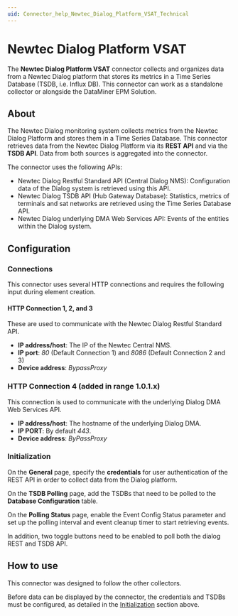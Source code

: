 ```yaml
---
uid: Connector_help_Newtec_Dialog_Platform_VSAT_Technical
---
```


# Newtec Dialog Platform VSAT

The **Newtec Dialog Platform VSAT** connector collects and organizes data from a Newtec Dialog platform that stores its metrics in a Time Series Database (TSDB, i.e. Influx DB). This connector can work as a standalone collector or alongside the DataMiner EPM Solution.

## About

The Newtec Dialog monitoring system collects metrics from the Newtec Dialog Platform and stores them in a Time Series Database. This connector retrieves data from the Newtec Dialog Platform via its **REST API** and via the **TSDB API**. Data from both sources is aggregated into the connector.

The connector uses the following APIs:

- Newtec Dialog Restful Standard API (Central Dialog NMS): Configuration data of the Dialog system is retrieved using this API.
- Newtec Dialog TSDB API (Hub Gateway Database): Statistics, metrics of terminals and sat networks are retrieved using the Time Series Database API.
- Newtec Dialog underlying DMA Web Services API: Events of the entities within the Dialog system.

## Configuration

### Connections

This connector uses several HTTP connections and requires the following input during element creation.

#### HTTP Connection 1, 2, and 3

These are used to communicate with the Newtec Dialog Restful Standard API.

- **IP address/host**: The IP of the Newtec Central NMS.
- **IP port**: *80* (Default Connection 1) and *8086* (Default Connection 2 and 3)
- **Device address**: *BypassProxy*

### HTTP Connection 4 (added in range 1.0.1.x)

This connection is used to communicate with the underlying Dialog DMA Web Services API.

- **IP address/host**: The hostname of the underlying Dialog DMA.
- **IP PORT**: By default *443*.
- **Device address**: *ByPassProxy*

### Initialization

On the **General** page, specify the **credentials** for user authentication of the REST API in order to collect data from the Dialog platform.

On the **TSDB Polling** page, add the TSDBs that need to be polled to the **Database Configuration** table.

On the **Polling Status** page, enable the Event Config Status parameter and set up the polling interval and event cleanup timer to start retrieving events.

In addition, two toggle buttons need to be enabled to poll both the dialog REST and TSDB API.

## How to use

This connector was designed to follow the other collectors.

Before data can be displayed by the connector, the credentials and TSDBs must be configured, as detailed in the [Initialization](#initialization) section above.
